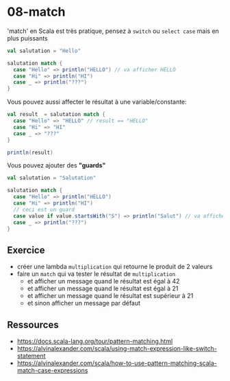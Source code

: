 # 08-match

'match' en Scala est très pratique, pensez à `switch` ou `select case` mais en plus puissants

```scala
val salutation = "Hello"

salutation match {
  case "Hello" => println("HELLO") // va afficher HELLO
  case "Hi" => println("HI")
  case _ => println("???")
}
```

Vous pouvez aussi affecter le résultat à une variable/constante:

```scala
val result  = salutation match {
  case "Hello" => "HELLO" // result == "HELLO"
  case "Hi" => "HI"
  case _ => "???"
}

println(result)
```

Vous pouvez ajouter des **"guards"**

```scala
val salutation = "Salutation"

salutation match {
  case "Hello" => println("HELLO")
  case "Hi" => println("HI")
  // ceci est un guard
  case value if value.startsWith("S") => println("Salut") // va afficher Salut
  case _ => println("???")
}
```

## Exercice

- créer une lambda `multiplication` qui retourne le produit de 2 valeurs
- faire un `match` qui va tester le résultat de `multiplication`
  - et afficher un message quand le résultat est égal à 42
  - et afficher un message quand le résultat est égal à 21
  - et afficher un message quand le résultat est supérieur à 21
  - et sinon afficher un message par défaut


## Ressources

- https://docs.scala-lang.org/tour/pattern-matching.html
- https://alvinalexander.com/scala/using-match-expression-like-switch-statement
- https://alvinalexander.com/scala/how-to-use-pattern-matching-scala-match-case-expressions
